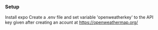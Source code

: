 ### Setup

Install expo
Create a .env file and set variable 'openweatherkey' to the API key given after creating an acount at https://openweathermap.org/
